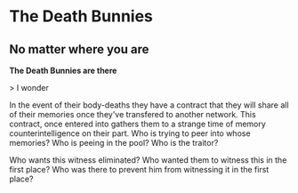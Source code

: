 # The Death Bunnies

## No matter where you are
**The Death Bunnies are there**

 &gt; I wonder


In the event of their body-deaths they have a contract that they will share all of their memories once they've transfered to another network. This contract, once entered into gathers them to a strange time of memory counterintelligence on their part. Who is trying to peer into whose memories? Who is peeing in the pool? Who is the traitor?

Who wants this witness eliminated? Who wanted them to witness this in the first place? Who was there to prevent him from witnessing it in the first place?
